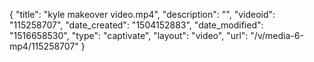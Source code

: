 {
    "title": "kyle makeover video.mp4",
    "description": "",
    "videoid": "115258707",
    "date_created": "1504152883",
    "date_modified": "1516658530",
    "type": "captivate",
    "layout": "video",
    "url": "\/v\/media-6-mp4\/115258707"
}